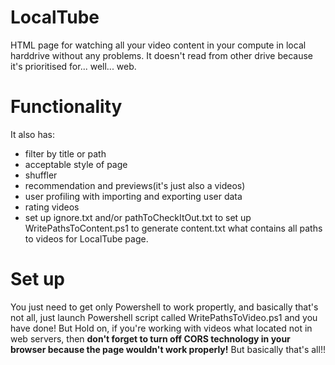 # LocalTube
HTML page for watching all your video content in your compute in local harddrive without any problems.
It doesn't read from other drive because it's prioritised for... well... web.
# Functionality
It also has:
- filter by title or path
- acceptable style of page
- shuffler
- recommendation and previews(it's just also a videos)
- user profiling with importing and exporting user data
- rating videos
- set up ignore.txt and/or pathToCheckItOut.txt to set up WritePathsToContent.ps1 to generate content.txt what contains all paths to videos for LocalTube page.
# Set up
You just need to get only Powershell to work propertly, and basically that's not all, just launch Powershell script called WritePathsToVideo.ps1 and you have done!
But Hold on, if you're working with videos what located not in web servers, then **don't forget to turn off CORS technology in your browser because the page wouldn't work properly!**
But basically that's all!!
